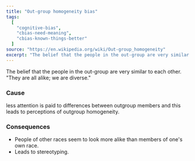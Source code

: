```yaml
---
title: "Out-group homogeneity bias"
tags:
  [
    "cognitive-bias",
    "cbias-need-meaning",
    "cbias-known-things-better"
  ]
source: "https://en.wikipedia.org/wiki/Out-group_homogeneity"
excerpt: "The belief that the people in the out-group are very similar to each other."
---
```


The belief that the people in the out-group are very similar to each other. "They are all alike; we are diverse."

### Cause

less attention is paid to differences between outgroup members and this leads to perceptions of outgroup homogeneity. 


### Consequences

- People of other races seem to look more alike than members of one's own race. 
- Leads to stereotyping.


